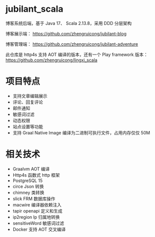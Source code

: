# jubilant_scala
博客系统后端，基于 Java 17、 Scala 2.13.8，采用 DDD 分层架构

博客展示端： https://github.com/zhengruicong/jubilant-blog

博客管理端： https://github.com/zhengruicong/jubilant-adventure

此仓库是 http4s 支持 AOT 编译的版本，还有一个 Play framework 版本： https://github.com/zhengruicong/lingxi_scala

# 项目特点
- 支持文章编辑展示
- 评论、回复评论
- 邮件通知
- 敏感词过滤
- 动态权限
- 站点设置等功能
- 支持 Graal Native Image 编译为二进制可执行文件，占用内存仅仅 50M

# 相关技术
- Graalvm   AOT 编译
- Http4s    函数式 http 框架
- PostgreSQL 15
- circe     Json 转换
- chimney   类转换
- slick     FRM 数据库操作
- macwire   编译器依赖注入
- tapir     openapi 定义和生成
- ip2region Ip 归属地转换
- sensitiveWord 敏感词过滤
- Docker    支持 AOT 交叉编译  
